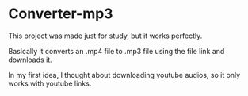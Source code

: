 # Converter-mp3 
<p>This project was made just for study, but it works perfectly.</p>
<p>Basically it converts an .mp4 file to .mp3 file using the file link and downloads it.</p>
<p>In my first idea, I thought about downloading youtube audios, so it only works with youtube links.</p>
